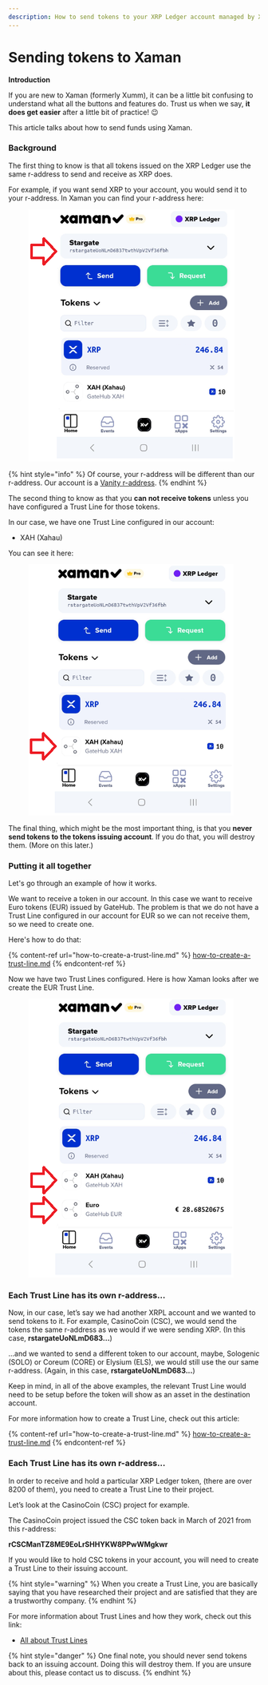 ```yaml
---
description: How to send tokens to your XRP Ledger account managed by Xaman
---
```


# Sending tokens to Xaman

**Introduction**

If you are new to Xaman (formerly Xumm), it can be a little bit confusing to understand what all the buttons and features do. Trust us when we say, **it does get easier** after a little bit of practice! 😉

This article talks about how to send funds using Xaman.

### **Background**

The first thing to know is that all tokens issued on the XRP Ledger use the same r-address to send and receive as XRP does.&#x20;

For example, if you want send XRP to your account, you would send it to your r-address. In Xaman you can find your r-address here:

<figure><img src="../.gitbook/assets/Main scree - r-address.png" alt=""><figcaption></figcaption></figure>

{% hint style="info" %}
Of course, your r-address will be different than our r-address. Our account is a [Vanity r-address](../xumm-pro-beta/features-of-pro/vanity-addresses.md).
{% endhint %}

The second thing to know as that you **can not receive tokens** unless you have configured a Trust Line for those tokens.

In our case, we have one Trust Line configured in our account:

* XAH (Xahau)

You can see it here:

<figure><img src="../.gitbook/assets/GateHub EUR.png" alt=""><figcaption></figcaption></figure>

The final thing, which might be the most important thing, is that you **never send tokens to the tokens issuing account**. If you do that, you will destroy them. (More on this later.)

### Putting it all together

Let's go through an example of how it works.

We want to receive a token in our account. In this case we want to receive Euro tokens (EUR) issued by GateHub. The problem is that we do not have a Trust Line configured in our account for EUR so we can not receive them, so we need to create one.

Here's how to do that:

{% content-ref url="how-to-create-a-trust-line.md" %}
[how-to-create-a-trust-line.md](how-to-create-a-trust-line.md)
{% endcontent-ref %}

Now we have two Trust Lines configured. Here is how Xaman looks after we create the EUR Trust Line.

<figure><img src="../.gitbook/assets/Trust lines on main screen.png" alt=""><figcaption></figcaption></figure>

### **Each Trust Line has its own r-address…**





Now, in our case, let’s say we had another XRPL account and we wanted to send tokens to it. For example, CasinoCoin (CSC), we would send the tokens the same r-address as we would if we were sending XRP. (In this case, **rstargateUoNLmD683...**)

…and we wanted to send a different token to our account, maybe, Sologenic (SOLO) or Coreum (CORE) or Elysium (ELS), we would still use the our same r-address. (Again, in this case, **rstargateUoNLmD683...**)

Keep in mind, in all of the above examples, the relevant Trust Line would need to be setup before the token will show as an asset in the destination account.

For more information how to create a Trust Line, check out this article:

{% content-ref url="how-to-create-a-trust-line.md" %}
[how-to-create-a-trust-line.md](how-to-create-a-trust-line.md)
{% endcontent-ref %}

### **Each Trust Line has its own r-address…**

In order to receive and hold a particular XRP Ledger token, (there are over 8200 of them), you need to create a Trust Line to their project.

Let’s look at the CasinoCoin (CSC) project for example.

The CasinoCoin project issued the CSC token back in March of 2021 from this r-address:

**rCSCManTZ8ME9EoLrSHHYKW8PPwWMgkwr**

If you would like to hold CSC tokens in your account, you will need to create a Trust Line to their issuing account.&#x20;

{% hint style="warning" %}
When you create a Trust Line, you are basically saying that you have researched their project and are satisfied that they are a trustworthy company.
{% endhint %}

For more information about Trust Lines and how they work, check out this link:

* [All about Trust Lines](https://xrpl.org/trust-lines-and-issuing.html#trust-lines-and-issuing)

{% hint style="danger" %}
One final note, you should never send tokens back to an issuing account. Doing this will destroy them. If you are unsure about this, please contact us to discuss.
{% endhint %}

